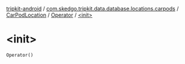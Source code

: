 [tripkit-android](../../../index.md) / [com.skedgo.tripkit.data.database.locations.carpods](../../index.md) / [CarPodLocation](../index.md) / [Operator](index.md) / [&lt;init&gt;](./-init-.md)

# &lt;init&gt;

`Operator()`